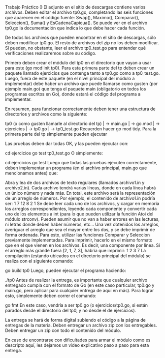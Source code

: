 Trabajo Práctico 0
El adjunto en el sitio de descargas contiene varios archivos. Deben editar el archivo tp0.go, completando las seis funciones que aparecen en el código fuente: Swap(), Maximo(), Comparar(), Seleccion(), Suma() y EsCadenaCapicua(). Se puede ver en el archivo tp0.go la documentación que indica lo que debe hacer cada función.

De todos los archivos que pueden encontrar en el sitio de descargas, sólo deben modificar tp0.go. El resto de archivos del zip no los deben modificar. Sí pueden, no obstante, leer el archivo tp0_test.go para entender qué verificaciones realizaremos sobre su código.

Primero deben crear el módulo del tp0 en el directorio que vayan a usar para este (go mod init tp0). Para esta primera parte del tp deben crear un paquete llamado ejercicios que contenga tanto a tp0.go como a tp0_test.go. Luego, fuera de este paquete (en el nivel principal del módulo a implementar) debe haber un archivo que puede llamarse como gusten (por ejemplo main.go) que tenga el paquete main (obligatorio en todos los programas escritos en Go), donde estará el código del programa a implementar.

En resumen, para funcionar correctamente deben tener una estructura de directorios y archivos como la siguiente:

tp0 (o como gusten llamarle al directorio del tp)
| -> main.go
| -> go.mod
| -> ejercicios
     | -> tp0.go
     | -> tp0_test.go
Recuerden hacer go mod tidy. Para la primera parte del tp simplemente pueden ejecutar

Las pruebas deben dar todas OK, y las pueden ejecutar con:

cd ejercicios
go test tp0_test.go
O simplemente:

cd ejercicios
go test
Luego que todas las pruebas ejecuten correctamente, deben implementar un programa (en el archivo principal, main.go que mencionamos antes) que:

Abra y lea de dos archivos de texto regulares (llamados archivo1.in y archivo2.in). Cada archivo tendrá varias líneas, donde en cada línea habrá un único número y nada más. En total, este archivo será la representación de un arreglo de números. Por ejemplo, el contenido de archivo1.in podría ser:
  1
  7
  12
  8
  2
  1
Se debe leer cada uno de los archivos, y cargar en memoria los arreglos correspondientes, leyendo cada componente y convertir cada uno de los elementos a int (para lo que pueden utilizar la función Atoi del módulo strconv). Pueden asumir que no van a haber errores en las lecturas, ni letras donde deben haber números, etc…
Una vez obtenidos los arreglos, averiguar el arreglo que sea el mayor entre los dos, y se debe imprimir de forma ordenada. Para esto, utilizar las funciones Comparar y Seleccion previamente implementadas. Para imprimir, hacerlo en el mismo formato que en el que vienen en los archivos. Es decir, una componente por línea. Si el arreglo más grande fuera [2, 1, 7, 3], habría que imprimir:
  1
  2
  3
  7
La compilación (estando ubicados en el directorio principal del módulo) se realiza con el siguiente comando:

go build tp0
Luego, pueden ejecutar el programa haciendo:

./tp0
Antes de realizar la entrega, es importante que cualquier archivo entregado cumpla con el formato de Go (en este caso particular, tp0.go y main.go, pero aplicar para cualquier entrega de aquí en más). Para lograr esto, simplemente deben correr el comando:

go fmt <nombre del archivo>
En este caso, <nombre del archivo> vendría a ser tp0.go (o ejercicios/tp0.go, si están parados desde el directorio del tp0, y no desde el de ejercicios).

La entrega se hará de forma digital subiendo el código a la página de entregas de la materia. Deben entregar un archivo zip con los entregables. Deben entregar un zip con todo el contenido del módulo.

En caso de encontrarse con dificultades para armar el módulo como es descripto aquí, les dejamos un video explicativo paso a paso para esta entrega.